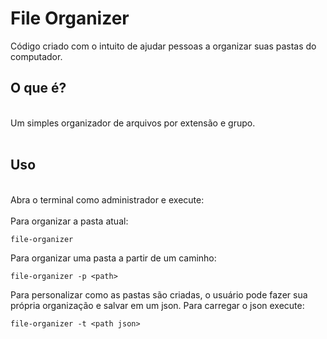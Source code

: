 # File Organizer
Código criado com o intuito de ajudar pessoas a organizar suas pastas do computador.
## O que é?
<br>
Um simples organizador de arquivos por extensão e grupo.
<br> <br>

## Uso
<br>
Abra o terminal como administrador e execute:
<br> <br>
Para organizar a pasta atual:

```
file-organizer
```
Para organizar uma pasta a partir de um caminho:

```
file-organizer -p <path>
```
Para personalizar como as pastas são criadas, o usuário pode fazer sua própria organização e salvar em um json. Para carregar o json execute:
```
file-organizer -t <path json>
```
